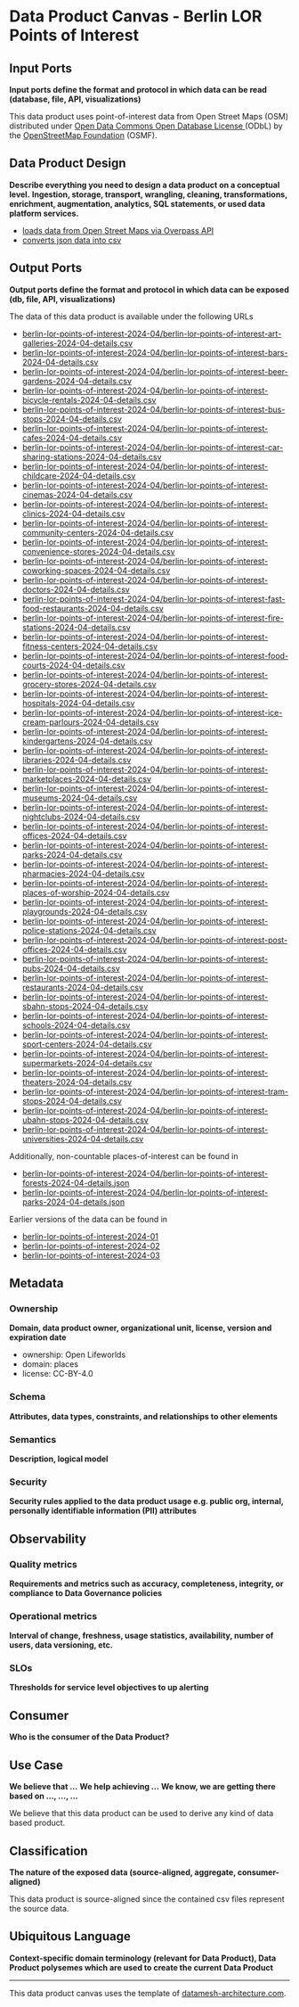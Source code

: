 # Data Product Canvas - Berlin LOR Points of Interest

## Input Ports

**Input ports define the format and protocol in which data can be read (database, file, API, visualizations)**

This data product uses point-of-interest data from Open Street Maps (OSM) distributed
under [Open Data Commons Open Database License ](https://opendatacommons.org/licenses/odbl/) (ODbL) by
the [OpenStreetMap Foundation](https://osmfoundation.org/) (OSMF).

## Data Product Design

**Describe everything you need to design a data product on a conceptual level.**
**Ingestion, storage, transport, wrangling, cleaning, transformations, enrichment, augmentation, analytics, SQL
statements, or used data platform services.**

* [loads data from Open Street Maps via Overpass API](../lib/extract/overpass_data_extractor.py)
* [converts json data into csv](../lib/transform/data_csv_converter.py)

## Output Ports

**Output ports define the format and protocol in which data can be exposed (db, file, API, visualizations)**

The data of this data product is available under the following URLs

* [berlin-lor-points-of-interest-2024-04/berlin-lor-points-of-interest-art-galleries-2024-04-details.csv](https://raw.githubusercontent.com/open-lifeworlds/open-lifeworlds-data-product-berlin-lor-points-of-interest-source-aligned/main/data/berlin-lor-points-of-interest-2024-04/berlin-lor-points-of-interest-art-galleries-2024-04-details.csv) 
* [berlin-lor-points-of-interest-2024-04/berlin-lor-points-of-interest-bars-2024-04-details.csv](https://raw.githubusercontent.com/open-lifeworlds/open-lifeworlds-data-product-berlin-lor-points-of-interest-source-aligned/main/data/berlin-lor-points-of-interest-2024-04/berlin-lor-points-of-interest-bars-2024-04-details.csv) 
* [berlin-lor-points-of-interest-2024-04/berlin-lor-points-of-interest-beer-gardens-2024-04-details.csv](https://raw.githubusercontent.com/open-lifeworlds/open-lifeworlds-data-product-berlin-lor-points-of-interest-source-aligned/main/data/berlin-lor-points-of-interest-2024-04/berlin-lor-points-of-interest-beer-gardens-2024-04-details.csv) 
* [berlin-lor-points-of-interest-2024-04/berlin-lor-points-of-interest-bicycle-rentals-2024-04-details.csv](https://raw.githubusercontent.com/open-lifeworlds/open-lifeworlds-data-product-berlin-lor-points-of-interest-source-aligned/main/data/berlin-lor-points-of-interest-2024-04/berlin-lor-points-of-interest-bicycle-rentals-2024-04-details.csv) 
* [berlin-lor-points-of-interest-2024-04/berlin-lor-points-of-interest-bus-stops-2024-04-details.csv](https://raw.githubusercontent.com/open-lifeworlds/open-lifeworlds-data-product-berlin-lor-points-of-interest-source-aligned/main/data/berlin-lor-points-of-interest-2024-04/berlin-lor-points-of-interest-bus-stops-2024-04-details.csv) 
* [berlin-lor-points-of-interest-2024-04/berlin-lor-points-of-interest-cafes-2024-04-details.csv](https://raw.githubusercontent.com/open-lifeworlds/open-lifeworlds-data-product-berlin-lor-points-of-interest-source-aligned/main/data/berlin-lor-points-of-interest-2024-04/berlin-lor-points-of-interest-cafes-2024-04-details.csv) 
* [berlin-lor-points-of-interest-2024-04/berlin-lor-points-of-interest-car-sharing-stations-2024-04-details.csv](https://raw.githubusercontent.com/open-lifeworlds/open-lifeworlds-data-product-berlin-lor-points-of-interest-source-aligned/main/data/berlin-lor-points-of-interest-2024-04/berlin-lor-points-of-interest-car-sharing-stations-2024-04-details.csv) 
* [berlin-lor-points-of-interest-2024-04/berlin-lor-points-of-interest-childcare-2024-04-details.csv](https://raw.githubusercontent.com/open-lifeworlds/open-lifeworlds-data-product-berlin-lor-points-of-interest-source-aligned/main/data/berlin-lor-points-of-interest-2024-04/berlin-lor-points-of-interest-childcare-2024-04-details.csv) 
* [berlin-lor-points-of-interest-2024-04/berlin-lor-points-of-interest-cinemas-2024-04-details.csv](https://raw.githubusercontent.com/open-lifeworlds/open-lifeworlds-data-product-berlin-lor-points-of-interest-source-aligned/main/data/berlin-lor-points-of-interest-2024-04/berlin-lor-points-of-interest-cinemas-2024-04-details.csv) 
* [berlin-lor-points-of-interest-2024-04/berlin-lor-points-of-interest-clinics-2024-04-details.csv](https://raw.githubusercontent.com/open-lifeworlds/open-lifeworlds-data-product-berlin-lor-points-of-interest-source-aligned/main/data/berlin-lor-points-of-interest-2024-04/berlin-lor-points-of-interest-clinics-2024-04-details.csv) 
* [berlin-lor-points-of-interest-2024-04/berlin-lor-points-of-interest-community-centers-2024-04-details.csv](https://raw.githubusercontent.com/open-lifeworlds/open-lifeworlds-data-product-berlin-lor-points-of-interest-source-aligned/main/data/berlin-lor-points-of-interest-2024-04/berlin-lor-points-of-interest-community-centers-2024-04-details.csv) 
* [berlin-lor-points-of-interest-2024-04/berlin-lor-points-of-interest-convenience-stores-2024-04-details.csv](https://raw.githubusercontent.com/open-lifeworlds/open-lifeworlds-data-product-berlin-lor-points-of-interest-source-aligned/main/data/berlin-lor-points-of-interest-2024-04/berlin-lor-points-of-interest-convenience-stores-2024-04-details.csv) 
* [berlin-lor-points-of-interest-2024-04/berlin-lor-points-of-interest-coworking-spaces-2024-04-details.csv](https://raw.githubusercontent.com/open-lifeworlds/open-lifeworlds-data-product-berlin-lor-points-of-interest-source-aligned/main/data/berlin-lor-points-of-interest-2024-04/berlin-lor-points-of-interest-coworking-spaces-2024-04-details.csv) 
* [berlin-lor-points-of-interest-2024-04/berlin-lor-points-of-interest-doctors-2024-04-details.csv](https://raw.githubusercontent.com/open-lifeworlds/open-lifeworlds-data-product-berlin-lor-points-of-interest-source-aligned/main/data/berlin-lor-points-of-interest-2024-04/berlin-lor-points-of-interest-doctors-2024-04-details.csv) 
* [berlin-lor-points-of-interest-2024-04/berlin-lor-points-of-interest-fast-food-restaurants-2024-04-details.csv](https://raw.githubusercontent.com/open-lifeworlds/open-lifeworlds-data-product-berlin-lor-points-of-interest-source-aligned/main/data/berlin-lor-points-of-interest-2024-04/berlin-lor-points-of-interest-fast-food-restaurants-2024-04-details.csv) 
* [berlin-lor-points-of-interest-2024-04/berlin-lor-points-of-interest-fire-stations-2024-04-details.csv](https://raw.githubusercontent.com/open-lifeworlds/open-lifeworlds-data-product-berlin-lor-points-of-interest-source-aligned/main/data/berlin-lor-points-of-interest-2024-04/berlin-lor-points-of-interest-fire-stations-2024-04-details.csv) 
* [berlin-lor-points-of-interest-2024-04/berlin-lor-points-of-interest-fitness-centers-2024-04-details.csv](https://raw.githubusercontent.com/open-lifeworlds/open-lifeworlds-data-product-berlin-lor-points-of-interest-source-aligned/main/data/berlin-lor-points-of-interest-2024-04/berlin-lor-points-of-interest-fitness-centers-2024-04-details.csv) 
* [berlin-lor-points-of-interest-2024-04/berlin-lor-points-of-interest-food-courts-2024-04-details.csv](https://raw.githubusercontent.com/open-lifeworlds/open-lifeworlds-data-product-berlin-lor-points-of-interest-source-aligned/main/data/berlin-lor-points-of-interest-2024-04/berlin-lor-points-of-interest-food-courts-2024-04-details.csv) 
* [berlin-lor-points-of-interest-2024-04/berlin-lor-points-of-interest-grocery-stores-2024-04-details.csv](https://raw.githubusercontent.com/open-lifeworlds/open-lifeworlds-data-product-berlin-lor-points-of-interest-source-aligned/main/data/berlin-lor-points-of-interest-2024-04/berlin-lor-points-of-interest-grocery-stores-2024-04-details.csv) 
* [berlin-lor-points-of-interest-2024-04/berlin-lor-points-of-interest-hospitals-2024-04-details.csv](https://raw.githubusercontent.com/open-lifeworlds/open-lifeworlds-data-product-berlin-lor-points-of-interest-source-aligned/main/data/berlin-lor-points-of-interest-2024-04/berlin-lor-points-of-interest-hospitals-2024-04-details.csv) 
* [berlin-lor-points-of-interest-2024-04/berlin-lor-points-of-interest-ice-cream-parlours-2024-04-details.csv](https://raw.githubusercontent.com/open-lifeworlds/open-lifeworlds-data-product-berlin-lor-points-of-interest-source-aligned/main/data/berlin-lor-points-of-interest-2024-04/berlin-lor-points-of-interest-ice-cream-parlours-2024-04-details.csv) 
* [berlin-lor-points-of-interest-2024-04/berlin-lor-points-of-interest-kindergartens-2024-04-details.csv](https://raw.githubusercontent.com/open-lifeworlds/open-lifeworlds-data-product-berlin-lor-points-of-interest-source-aligned/main/data/berlin-lor-points-of-interest-2024-04/berlin-lor-points-of-interest-kindergartens-2024-04-details.csv) 
* [berlin-lor-points-of-interest-2024-04/berlin-lor-points-of-interest-libraries-2024-04-details.csv](https://raw.githubusercontent.com/open-lifeworlds/open-lifeworlds-data-product-berlin-lor-points-of-interest-source-aligned/main/data/berlin-lor-points-of-interest-2024-04/berlin-lor-points-of-interest-libraries-2024-04-details.csv) 
* [berlin-lor-points-of-interest-2024-04/berlin-lor-points-of-interest-marketplaces-2024-04-details.csv](https://raw.githubusercontent.com/open-lifeworlds/open-lifeworlds-data-product-berlin-lor-points-of-interest-source-aligned/main/data/berlin-lor-points-of-interest-2024-04/berlin-lor-points-of-interest-marketplaces-2024-04-details.csv) 
* [berlin-lor-points-of-interest-2024-04/berlin-lor-points-of-interest-museums-2024-04-details.csv](https://raw.githubusercontent.com/open-lifeworlds/open-lifeworlds-data-product-berlin-lor-points-of-interest-source-aligned/main/data/berlin-lor-points-of-interest-2024-04/berlin-lor-points-of-interest-museums-2024-04-details.csv) 
* [berlin-lor-points-of-interest-2024-04/berlin-lor-points-of-interest-nightclubs-2024-04-details.csv](https://raw.githubusercontent.com/open-lifeworlds/open-lifeworlds-data-product-berlin-lor-points-of-interest-source-aligned/main/data/berlin-lor-points-of-interest-2024-04/berlin-lor-points-of-interest-nightclubs-2024-04-details.csv) 
* [berlin-lor-points-of-interest-2024-04/berlin-lor-points-of-interest-offices-2024-04-details.csv](https://raw.githubusercontent.com/open-lifeworlds/open-lifeworlds-data-product-berlin-lor-points-of-interest-source-aligned/main/data/berlin-lor-points-of-interest-2024-04/berlin-lor-points-of-interest-offices-2024-04-details.csv) 
* [berlin-lor-points-of-interest-2024-04/berlin-lor-points-of-interest-parks-2024-04-details.csv](https://raw.githubusercontent.com/open-lifeworlds/open-lifeworlds-data-product-berlin-lor-points-of-interest-source-aligned/main/data/berlin-lor-points-of-interest-2024-04/berlin-lor-points-of-interest-parks-2024-04-details.csv) 
* [berlin-lor-points-of-interest-2024-04/berlin-lor-points-of-interest-pharmacies-2024-04-details.csv](https://raw.githubusercontent.com/open-lifeworlds/open-lifeworlds-data-product-berlin-lor-points-of-interest-source-aligned/main/data/berlin-lor-points-of-interest-2024-04/berlin-lor-points-of-interest-pharmacies-2024-04-details.csv) 
* [berlin-lor-points-of-interest-2024-04/berlin-lor-points-of-interest-places-of-worship-2024-04-details.csv](https://raw.githubusercontent.com/open-lifeworlds/open-lifeworlds-data-product-berlin-lor-points-of-interest-source-aligned/main/data/berlin-lor-points-of-interest-2024-04/berlin-lor-points-of-interest-places-of-worship-2024-04-details.csv) 
* [berlin-lor-points-of-interest-2024-04/berlin-lor-points-of-interest-playgrounds-2024-04-details.csv](https://raw.githubusercontent.com/open-lifeworlds/open-lifeworlds-data-product-berlin-lor-points-of-interest-source-aligned/main/data/berlin-lor-points-of-interest-2024-04/berlin-lor-points-of-interest-playgrounds-2024-04-details.csv) 
* [berlin-lor-points-of-interest-2024-04/berlin-lor-points-of-interest-police-stations-2024-04-details.csv](https://raw.githubusercontent.com/open-lifeworlds/open-lifeworlds-data-product-berlin-lor-points-of-interest-source-aligned/main/data/berlin-lor-points-of-interest-2024-04/berlin-lor-points-of-interest-police-stations-2024-04-details.csv) 
* [berlin-lor-points-of-interest-2024-04/berlin-lor-points-of-interest-post-offices-2024-04-details.csv](https://raw.githubusercontent.com/open-lifeworlds/open-lifeworlds-data-product-berlin-lor-points-of-interest-source-aligned/main/data/berlin-lor-points-of-interest-2024-04/berlin-lor-points-of-interest-post-offices-2024-04-details.csv) 
* [berlin-lor-points-of-interest-2024-04/berlin-lor-points-of-interest-pubs-2024-04-details.csv](https://raw.githubusercontent.com/open-lifeworlds/open-lifeworlds-data-product-berlin-lor-points-of-interest-source-aligned/main/data/berlin-lor-points-of-interest-2024-04/berlin-lor-points-of-interest-pubs-2024-04-details.csv) 
* [berlin-lor-points-of-interest-2024-04/berlin-lor-points-of-interest-restaurants-2024-04-details.csv](https://raw.githubusercontent.com/open-lifeworlds/open-lifeworlds-data-product-berlin-lor-points-of-interest-source-aligned/main/data/berlin-lor-points-of-interest-2024-04/berlin-lor-points-of-interest-restaurants-2024-04-details.csv) 
* [berlin-lor-points-of-interest-2024-04/berlin-lor-points-of-interest-sbahn-stops-2024-04-details.csv](https://raw.githubusercontent.com/open-lifeworlds/open-lifeworlds-data-product-berlin-lor-points-of-interest-source-aligned/main/data/berlin-lor-points-of-interest-2024-04/berlin-lor-points-of-interest-sbahn-stops-2024-04-details.csv) 
* [berlin-lor-points-of-interest-2024-04/berlin-lor-points-of-interest-schools-2024-04-details.csv](https://raw.githubusercontent.com/open-lifeworlds/open-lifeworlds-data-product-berlin-lor-points-of-interest-source-aligned/main/data/berlin-lor-points-of-interest-2024-04/berlin-lor-points-of-interest-schools-2024-04-details.csv) 
* [berlin-lor-points-of-interest-2024-04/berlin-lor-points-of-interest-sport-centers-2024-04-details.csv](https://raw.githubusercontent.com/open-lifeworlds/open-lifeworlds-data-product-berlin-lor-points-of-interest-source-aligned/main/data/berlin-lor-points-of-interest-2024-04/berlin-lor-points-of-interest-sport-centers-2024-04-details.csv) 
* [berlin-lor-points-of-interest-2024-04/berlin-lor-points-of-interest-supermarkets-2024-04-details.csv](https://raw.githubusercontent.com/open-lifeworlds/open-lifeworlds-data-product-berlin-lor-points-of-interest-source-aligned/main/data/berlin-lor-points-of-interest-2024-04/berlin-lor-points-of-interest-supermarkets-2024-04-details.csv) 
* [berlin-lor-points-of-interest-2024-04/berlin-lor-points-of-interest-theaters-2024-04-details.csv](https://raw.githubusercontent.com/open-lifeworlds/open-lifeworlds-data-product-berlin-lor-points-of-interest-source-aligned/main/data/berlin-lor-points-of-interest-2024-04/berlin-lor-points-of-interest-theaters-2024-04-details.csv) 
* [berlin-lor-points-of-interest-2024-04/berlin-lor-points-of-interest-tram-stops-2024-04-details.csv](https://raw.githubusercontent.com/open-lifeworlds/open-lifeworlds-data-product-berlin-lor-points-of-interest-source-aligned/main/data/berlin-lor-points-of-interest-2024-04/berlin-lor-points-of-interest-tram-stops-2024-04-details.csv) 
* [berlin-lor-points-of-interest-2024-04/berlin-lor-points-of-interest-ubahn-stops-2024-04-details.csv](https://raw.githubusercontent.com/open-lifeworlds/open-lifeworlds-data-product-berlin-lor-points-of-interest-source-aligned/main/data/berlin-lor-points-of-interest-2024-04/berlin-lor-points-of-interest-ubahn-stops-2024-04-details.csv) 
* [berlin-lor-points-of-interest-2024-04/berlin-lor-points-of-interest-universities-2024-04-details.csv](https://raw.githubusercontent.com/open-lifeworlds/open-lifeworlds-data-product-berlin-lor-points-of-interest-source-aligned/main/data/berlin-lor-points-of-interest-2024-04/berlin-lor-points-of-interest-universities-2024-04-details.csv) 

Additionally, non-countable places-of-interest can be found in

* [berlin-lor-points-of-interest-2024-04/berlin-lor-points-of-interest-forests-2024-04-details.json](https://raw.githubusercontent.com/open-lifeworlds/open-lifeworlds-data-product-berlin-lor-points-of-interest-source-aligned/main/data/berlin-lor-points-of-interest-2024-04/berlin-lor-points-of-interest-forests-2024-04-details.json)
* [berlin-lor-points-of-interest-2024-04/berlin-lor-points-of-interest-parks-2024-04-details.json](https://raw.githubusercontent.com/open-lifeworlds/open-lifeworlds-data-product-berlin-lor-points-of-interest-source-aligned/main/data/berlin-lor-points-of-interest-2024-04/berlin-lor-points-of-interest-parks-2024-04-details.json)

Earlier versions of the data can be found in

* [berlin-lor-points-of-interest-2024-01](https://github.com/open-lifeworlds/open-lifeworlds-data-product-berlin-lor-points-of-interest-source-aligned/tree/main/data/berlin-lor-points-of-interest-2024-01)
* [berlin-lor-points-of-interest-2024-02](https://github.com/open-lifeworlds/open-lifeworlds-data-product-berlin-lor-points-of-interest-source-aligned/tree/main/data/berlin-lor-points-of-interest-2024-02)
* [berlin-lor-points-of-interest-2024-03](https://github.com/open-lifeworlds/open-lifeworlds-data-product-berlin-lor-points-of-interest-source-aligned/tree/main/data/berlin-lor-points-of-interest-2024-03)

## Metadata

### Ownership

**Domain, data product owner, organizational unit, license, version and expiration date**

* ownership: Open Lifeworlds
* domain: places
* license: CC-BY-4.0

### Schema

**Attributes, data types, constraints, and relationships to other elements**

### Semantics

**Description, logical model**

### Security

**Security rules applied to the data product usage e.g. public org, internal, personally identifiable information (PII)
attributes**

## Observability

### Quality metrics

**Requirements and metrics such as accuracy, completeness, integrity, or compliance to Data Governance policies**

### Operational metrics

**Interval of change, freshness, usage statistics, availability, number of users, data versioning, etc.**

### SLOs

**Thresholds for service level objectives to up alerting**

## Consumer

**Who is the consumer of the Data Product?**

## Use Case

**We believe that ...**
**We help achieving ...**
**We know, we are getting there based on ..., ..., ...**

We believe that this data product can be used to derive any kind of data based product.

## Classification

**The nature of the exposed data (source-aligned, aggregate, consumer-aligned)**

This data product is source-aligned since the contained csv files represent the source data.

## Ubiquitous Language

**Context-specific domain terminology (relevant for Data Product), Data Product polysemes which are used to create the
current Data Product**

---
This data product canvas uses the template
of [datamesh-architecture.com](https://www.datamesh-architecture.com/data-product-canvas).
